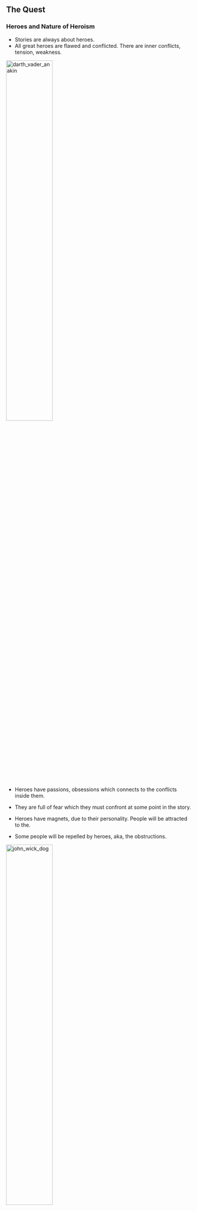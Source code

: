 ## The Quest


### Heroes and Nature of Heroism
- Stories are always about heroes.
- All great heroes are flawed and conflicted. There are inner conflicts, tension, weakness.

<img src="https://www.syfy.com/sites/syfy/files/2020/10/darthvader2020-3.jpg" width=50% height=50% alt="darth_vader_anakin">

- Heroes have passions, obsessions which connects to the conflicts inside them.
- They are full of fear which they must confront at some point in the story.

- Heroes have magnets, due to their personality. People will be attracted to the.
- Some people will be repelled by heroes, aka, the obstructions.

<img src="https://www.dkoding.in/wp-content/uploads/Keanu-Reeves-is-The-Dog-Whisperer-John-Wick-4-Leaks-Hollywood-DKODING-1.jpg" width=50% height=50% alt="john_wick_dog">

- Heroes have emotional wounds, and it is about how hero processes and overcomes them in the story.
- Heroes are ride takers: Use Internal or external conflicts.
- Very often hero is narrator of story. 

- Heroes journey is about their vulnerability. 
- They either the win or fail gloriously.


### A Quest worth having
- Quest should be something that matters.
- It must have dramatic stakes. Both Internal and external to the hero.
- Quest is escape of pain for hero.

<img src="https://i.pinimg.com/originals/3b/4f/d5/3b4fd597a3b753358343a4f83827a189.jpg" width=50% height=50% alt="interstellar">

- There should be some horrible consequence if quest is not fulfilled. 
- This tension and pressure needs to be felt in the story.


### The Four Horsemen of Story
1. An un-met need that creates a sense of urgency - inner motivation/ dark secret.
2. A tangible goal that represents the fulfilment of this need.
3. People of forces that oppose the Hero’s quest - Outer conflict.
4. Inner forces: Fears, flaws, misbelief that block personal growth and Hero’s self worth.

- Need balance in these 4. This might not happen in first draft.


### Whats your story about?
- Should be able to explain the story in one sentence.
- If you are not able to, you have not understood your story.
